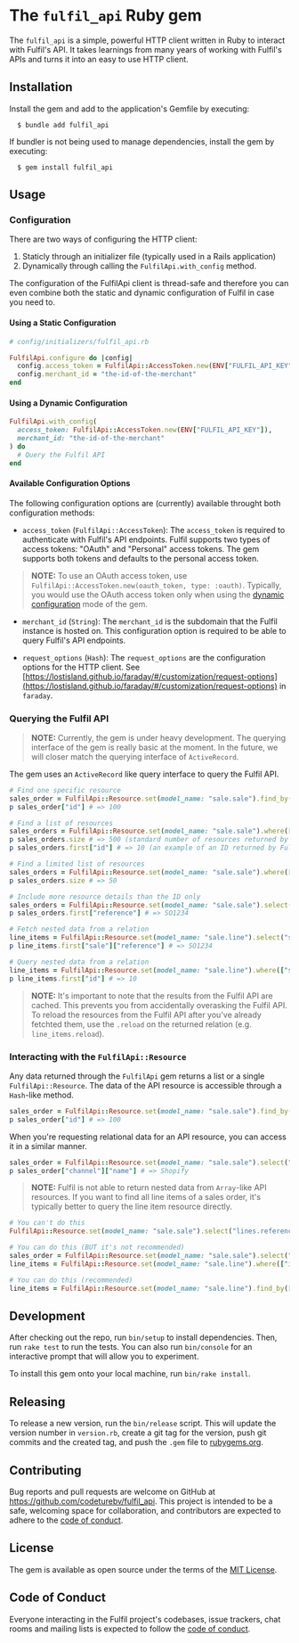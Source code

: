 # The `fulfil_api` Ruby gem

The `fulfil_api` is a simple, powerful HTTP client written in Ruby to interact with Fulfil's API. It takes learnings from many years of working with Fulfil's APIs and turns it into an easy to use HTTP client.

## Installation

Install the gem and add to the application's Gemfile by executing:

```shell
  $ bundle add fulfil_api
```

If bundler is not being used to manage dependencies, install the gem by executing:

```shell
  $ gem install fulfil_api
```

## Usage

### Configuration

There are two ways of configuring the HTTP client:

1. Staticly through an initializer file (typically used in a Rails application)
2. Dynamically through calling the `FulfilApi.with_config` method.

The configuration of the FulfilApi client is thread-safe and therefore you can even combine both the static and dynamic configuration of Fulfil in case you need to.

#### Using a Static Configuration

```ruby
# config/initializers/fulfil_api.rb

FulfilApi.configure do |config|
  config.access_token = FulfilApi::AccessToken.new(ENV["FULFIL_API_KEY"])
  config.merchant_id = "the-id-of-the-merchant"
end
```


#### Using a Dynamic Configuration

```ruby
FulfilApi.with_config(
  access_token: FulfilApi::AccessToken.new(ENV["FULFIL_API_KEY"]),
  merchant_id: "the-id-of-the-merchant"
) do
  # Query the Fulfil API
end
```

#### Available Configuration Options

The following configuration options are (currently) available throught both configuration methods:

- `access_token` (`FulfilApi::AccessToken`): The `access_token` is required to authenticate with Fulfil's API endpoints. Fulfil supports two types of access tokens: "OAuth" and "Personal" access tokens. The gem supports both tokens and defaults to the personal access token.

> **NOTE:** To use an OAuth access token, use `FulfilApi::AccessToken.new(oauth_token, type: :oauth)`. Typically, you would use the OAuth access token only when using the [dynamic configuration](#using-a-dynamic-configuration) mode of the gem.

- `merchant_id` (`String`): The `merchant_id` is the subdomain that the Fulfil instance is hosted on. This configuration option is required to be able to query Fulfil's API endpoints.

- `request_options` (`Hash`): The `request_options` are the configuration options for the HTTP client. See [https://lostisland.github.io/faraday/#/customization/request-options](https://lostisland.github.io/faraday/#/customization/request-options) in `faraday`.

### Querying the Fulfil API

> **NOTE:** Currently, the gem is under heavy development. The querying interface of the gem is really basic at the moment. In the future, we will closer match the querying interface of `ActiveRecord`.

The gem uses an `ActiveRecord` like query interface to query the Fulfil API.

```ruby
# Find one specific resource
sales_order = FulfilApi::Resource.set(model_name: "sale.sale").find_by(["id", "=", 100])
p sales_order["id"] # => 100

# Find a list of resources
sales_orders = FulfilApi::Resource.set(model_name: "sale.sale").where(["channel", "=", 4])
p sales_orders.size # => 500 (standard number of resources returned by Fulfil)
p sales_orders.first["id"] # => 10 (an example of an ID returned by Fulfil)

# Find a limited list of resources
sales_orders = FulfilApi::Resource.set(model_name: "sale.sale").where(["channel", "=", 4]).limit(50)
p sales_orders.size # => 50

# Include more resource details than the ID only
sales_orders = FulfilApi::Resource.set(model_name: "sale.sale").select("reference").where(["channel", "=", 4])
p sales_orders.first["reference"] # => SO1234

# Fetch nested data from a relation
line_items = FulfilApi::Resource.set(model_name: "sale.line").select("sale.reference")
p line_items.first["sale"]["reference"] # => SO1234

# Query nested data from a relation
line_items = FulfilApi::Resource.set(model_name: "sale.line").where(["sale.reference", "=", "SO1234"])
p line_items.first["id"] # => 10
```

> **NOTE:** It's important to note that the results from the Fulfil API are cached. This prevents you from accidentally overasking the Fulfil API. To reload the resources from the Fulfil API after you've already fetchted them, use the `.reload` on the returned relation (e.g. `line_items.reload`).

### Interacting with the `FulfilApi::Resource`

Any data returned through the `FulfilApi` gem returns a list or a single `FulfilApi::Resource`. The data of the API resource is accessible through a `Hash`-like method.

```ruby
sales_order = FulfilApi::Resource.set(model_name: "sale.sale").find_by(["id", "=", 100])
p sales_order["id"] # => 100
```

When you're requesting relational data for an API resource, you can access it in a similar manner.

```ruby
sales_order = FulfilApi::Resource.set(model_name: "sale.sale").select("channel.name").find_by(["id", "=", 100])
p sales_order["channel"]["name"] # => Shopify
```

> **NOTE:** Fulfil is not able to return nested data from `Array`-like API resources. If you want to find all line items of a sales order, it's typically better to query the line item resource directly.

```ruby
# You can't do this
FulfilApi::Resource.set(model_name: "sale.sale").select("lines.reference").find_by(["id", "=", 100])

# You can do this (BUT it's not recommended)
sales_order = FulfilApi::Resource.set(model_name: "sale.sale").select("lines").find_by(["id", "=", 100])
line_items = FulfilApi::Resource.set(model_name: "sale.line").where(["id", "in", sales_order["lines"]])

# You can do this (recommended)
line_items = FulfilApi::Resource.set(model_name: "sale.line").find_by(["sale.id", "=", 100])
```

## Development

After checking out the repo, run `bin/setup` to install dependencies. Then, run `rake test` to run the tests. You can also run `bin/console` for an interactive prompt that will allow you to experiment.

To install this gem onto your local machine, run `bin/rake install`.

## Releasing

To release a new version, run the `bin/release` script. This will update the version number in `version.rb`, create a git tag for the version, push git commits and the created tag, and push the `.gem` file to [rubygems.org](https://rubygems.org).

## Contributing

Bug reports and pull requests are welcome on GitHub at https://github.com/codeturebv/fulfil_api. This project is intended to be a safe, welcoming space for collaboration, and contributors are expected to adhere to the [code of conduct](https://github.com/codeturebv/fulfil_api/blob/main/CODE_OF_CONDUCT.md).

## License

The gem is available as open source under the terms of the [MIT License](https://opensource.org/licenses/MIT).

## Code of Conduct

Everyone interacting in the Fulfil project's codebases, issue trackers, chat rooms and mailing lists is expected to follow the [code of conduct](https://github.com/codeturebv/fulfil_api/blob/main/CODE_OF_CONDUCT.md).
